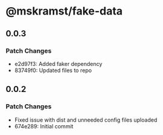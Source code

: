 # @mskramst/fake-data

## 0.0.3

### Patch Changes

- e2d97f3: Added faker dependency
- 83749f0: Updated files to repo

## 0.0.2

### Patch Changes

- Fixed issue with dist and unneeded config files uploaded
- 674e289: Initial commit
